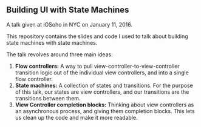 Building UI with State Machines
-------------------------------

A talk given at iOSoho in NYC on January 11, 2016.

This repository contains the slides and code I used to talk about building
state machines with state machines.

The talk revolves around three main ideas:

1. **Flow controllers:** A way to pull view-controller-to-view-controller
   transition logic out of the individual view controllers, and into a single
   flow controller.
2. **State machines:** A collection of states and transitions. For the purpose of
   this talk, our states are view controllers, and our transitions are the
   transitions between them.
3. **View Controller completion blocks:** Thinking about view controllers as an
   asynchronous process, and giving them completion blocks. This lets us clean
   up the code and make it more readable.
